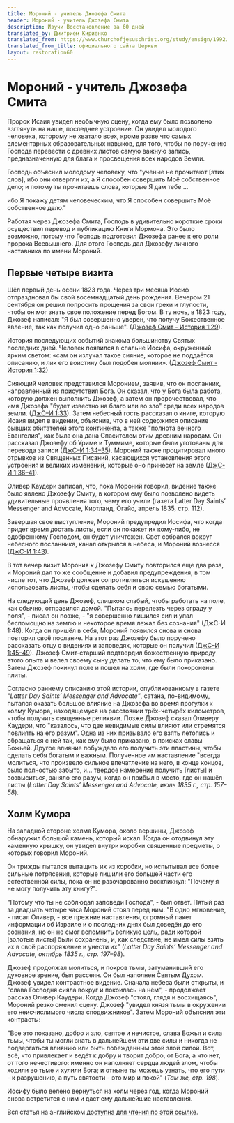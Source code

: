 ```yaml
---
title: Мороний - учитель Джозефа Смита
header: Мороний - учитель Джозефа Смита
description: Изучи Восстановление за 60 дней
translated_by: Дмитрием Кириенко
translated_from: https://www.churchofjesuschrist.org/study/ensign/1992/01/moroni-joseph-smiths-tutor?lang=eng
translated_from_title: официального сайта Церкви
layout: restoration60
---
```


# Мороний - учитель Джозефа Смита

Пророк Исаия увидел необычную сцену, когда ему было позволено взглянуть на наше, последнее устроение. Он увидел молодого человека, которому не хватало всех, кроме разве что самых элементарных образовательных навыков, для того, чтобы по поручению Господа перевести с древних листов самую важную запись, предназначенную для блага и просвещения всех народов Земли.

Господь объяснил молодому человеку, что "учёные не прочитают [этих слов], ибо они отвергли их, а Я способен совершить Моё собственное дело; и потому ты прочитаешь слова, которые Я дам тебе ...

ибо Я покажу детям человеческим, что Я способен совершить Моё собственное дело."

Работая через Джозефа Смита, Господь в удивительно короткие сроки осуществил перевод и публикацию Книги Мормона. Это было возможно, потому что Господь подготовил Джозефа ранее к его роли пророка Всевышнего. Для этого Господь дал Джозефу личного наставника по имени Мороний.

## Первые четыре визита

Шёл первый день осени 1823 года. Через три месяца Иосиф отпраздновал бы свой восемнадцатый день рождения. Вечером 21 сентября он решил попросить прощения за свои грехи и глупости, чтобы он мог знать свое положение перед Богом. В ту ночь, в 1823 году, Джозеф написал:
"Я был совершенно уверен, что получу Божественное явление, так как получил одно раньше". ([Джозеф Смит - История 1:29](https://www.churchofjesuschrist.org/study/scriptures/pgp/js-h/1.29?lang=rus#29)).

История последующих событий знакома большинству Святых последних дней. Человек появился в спальне Иосифа, окруженный ярким светом: «сам он излучал такое сияние, которое не поддаётся описанию, и лик его воистину был подобен молнии». ([Джозеф Смит - История 1:32](https://www.churchofjesuschrist.org/study/scriptures/pgp/js-h/1.32?lang=rus#32))

Сияющий человек представился Моронием, заявив, что он посланник, направленный из присутствия Бога. Он сказал, что у Бога была работа, которую должен выполнить Джозеф, а затем он пророчествовал, что имя Джозефа "будет известно на благо или во зло" среди всех народов земли. ([ДжС–И 1:33](https://www.churchofjesuschrist.org/study/scriptures/pgp/js-h/1.33?lang=rus#33)). Затем небесный гость рассказал о книге, которую Исаия видел в видении, объяснив, что в ней содержится описание бывших обитателей этого континента, а также "полнота вечного Евангелия", как была она дана Спасителем этим древним народам. Он рассказал Джозефу об Уриме и Туммиме, которые были уготованы для перевода записи ([ДжС–И 1:34–35](https://www.churchofjesuschrist.org/study/scriptures/pgp/js-h/1.34-35?lang=rus#34)). Мороний также процитировал много отрывков из Священных Писаний, касающихся установления этого устроения и великих изменений, которые оно принесет на земле ([ДжС-И 1:36–41](https://www.churchofjesuschrist.org/study/scriptures/pgp/js-h/1.36-41?lang=rus#36)).

Оливер Каудери записал, что, пока Мороний говорил, видение также было явлено Джозефу Смиту, в котором ему было позволено видеть удивительные проявления того, чему его учили (газета Latter Day Saints’ Messenger and Advocate, Киртланд, Огайо, апрель 1835, стр. 112).

Завершая свое выступление, Мороний предупредил Иосифа, что когда придет время достать листы, если он покажет их кому-либо, не одобренному Господом, он будет уничтожен. Свет собрался вокруг небесного посланника, канал открылся в небеса, и Мороний вознесся ([ДжС-И 1:43](https://www.churchofjesuschrist.org/study/scriptures/pgp/js-h/1.43?lang=rus#43)).

В тот вечер визит Морония к Джозефу Смиту повторился еще два раза, и Мороний дал то же сообщение и добавил предупреждения, в том числе тот, что Джозеф должен сопротивляться искушению использовать листы, чтобы сделать себя и свою семью богатыми.

На следующий день Джозеф, слишком слабый, чтобы работать на поле, как обычно, отправился домой. "Пытаясь перелезть через ограду у поля", - писал он позже, - "я совершенно лишился сил и упал беспомощно на землю и некоторое время лежал без сознания" (ДжС-И 1:48). Когда он пришёл в себя, Мороний появился снова и снова повторил своё послание. На этот раз Джозефу было поручено рассказать отцу о видениях и заповедях, которые он получил ([ДжС–И 1:45–49](https://www.churchofjesuschrist.org/study/scriptures/pgp/js-h/1.45-49?lang=rus#45)). Джозеф Смит-старший подтвердил божественную природу этого опыта и велел своему сыну делать то, что ему было приказано. Затем Джозеф покинул поле и пошел на холм, где были похоронены плиты.

Согласно раннему описанию этой истории, опубликованному в газете _"Latter Day Saints’ Messenger and Advocate"_, сатана, по-видимому, пытался оказать большое влияние на Джозефа во время прогулки к холму Кумора, находящемуся на расстоянии трёх-четырёх километров, чтобы получить священные реликвии. Позже Джозеф сказал Оливеру Каудери, что "казалось, что две невидимые силы влияют или стремятся повлиять на его разум". Одна из них призывало его взять летопись и обращаться с ней так, как ему было приказано, в поисках славы Божьей. Другое влияние побуждало его получить эти пластины, чтобы сделать себя богатым и важным. Полученное им наставление "всегда молиться, что произвело сильное впечатление на него, в конце концов, было полностью забыто, и... твердое намерение получить [листы] и возвыситься, заняло его разум, когда он прибыл в место, где он нашёл листы (_Latter Day Saints’ Messenger and Advocate, июль 1835 г., стр. 157–58_).

## Холм Кумора

На западной стороне холма Кумора, около вершины, Джозеф обнаружил большой камень, который искал. Когда он отодвинул эту каменную крышку, он увидел внутри коробки священные предметы, о которых говорил Мороний.

Он трижды пытался вытащить их из коробки, но испытывал все более сильные потрясения, которые лишили его большей части его естественной силы, пока он не разочарованно воскликнул: "Почему я не могу получить эту книгу?".

"Потому что ты не соблюдал заповеди Господа", - был ответ. Пятый раз за двадцать четыре часа Мороний стоял перед ним. "В одно мгновение, - писал Оливер, - все прежние наставления, огромный пакет информации об Израиле и о последних днях был доведён до его сознания, но он не смог вспомнить великую цель, ради которой [золотые листы] были сохранены, и, как следствие, не имел силы взять их в своё распоряжение и унести их" (_Latter Day Saints’ Messenger and Advocate, октябрь 1835 г., стр. 197–98_).

Джозеф продолжал молиться, и покров тьмы, затуманивший его духовное зрение, был рассеян. Он был наполнен Святым Духом. Джозеф увидел контрастное видение. Сначала небеса были открыты, и "слава Господня сияла вокруг и покоилась на нём", - продолжает рассказ Оливер Каудери. Когда Джозеф "стоял, глядя и восхищаясь", Мороний резко сменил сцену. Джозеф "увидел князя тьмы в окружении его неисчислимого числа сподвижников". Затем Мороний объяснил эти контрасты:

"Все это показано, добро и зло, святое и нечистое, слава Божья и сила тьмы, чтобы ты могли знать в дальнейшем эти две силы и никогда не подвергаться влиянию или быть побеждённым этой злой силой. Вот, всё, что привлекает и ведёт к добру и творит добро, от Бога, а что нет, от того нечестивого: именно он наполняет сердца людей злом, чтобы ходили во тьме и хулили Бога; и отныне ты можешь узнать, что его пути - к разрушению, а путь святости - это мир и покой" (_Там же, стр. 198_).

Иосифу было велено вернуться на холм через год, когда Мороний снова встретится с ним и даст ему дальнейшие наставления.

<!--

## Визит на Кумору в 1824

Когда Иосиф вернулся в Кумору 22 сентября 1824 года, он снова сдвинул каменную крышку на ящике с пластинами. Извлекая пластины, он подумал, нет ли в ящике других материальных ценностей, поэтому положил пластины на землю, чтобы проверить. Не найдя ничего, он вернул каменную крышку на место и скрыл свидетельства того, что кто-то был здесь. Когда он потянулся за пластинами, они исчезли. В великой тревоге он опустился на колени "и спросил Господа, почему у него забрали записи". Появился Мороний и напомнил ему, что он не сделал, как ему было приказано. Согласно рассказу его матери, в прежнем откровении Джозефу было сказано: "Не выпускать пластины из рук, пока он не попадёт в дом и не положит их в сундук под хороший замок, и не запрёт его на ключ. Но "вопреки этому он положил их на землю, чтобы спасти какое-то воображаемое сокровище, которое могло остаться" (_Люси Смит, Биографические очерки о Пророке Джозефа Смита, Ливерпуль, Англия: С. В. Ричардс, 1853, стр. 85–86_).

Мороний велел Джозефу снять каменную крышку, и там Пророк, успокоенный, снова увидел листы. Он потянулся за ними, но "его бросило на землю с огромной силой". Когда он очнулся, он был один. Мать Смит сообщила, что Джозеф вернулся домой "плача от горя и разочарования". Его ожидания были разбиты, он боялся, что его семья поставит под сомнение его историю, поскольку все ожидали, что он вернется с листами.

Джозеф рассказал им о произошедшем на Куморе. Его семья поверила ему, и мать Смит написала: "Поэтому мы удвоили наше усердие в наших молитвах Богу, чтобы [Джозеф] мог быть более полно наставлен в своём долге и был защищён от всех его хитростей и махинаций того, 'кто ждет, чтобы обмануть'" (_Там же, стр. 86_).

## Визиты Морония, 1824-1827

Каждый год в одно и то же время Джозеф возвращался на гору для дальнейших наставлений "о помыслах Господа и о том, каким образом Царство Его будет руководимо в последние дни" ([ДжС-И 1:54](https://www.churchofjesuschrist.org/study/scriptures/pgp/js-h/1.54?lang=rus#p54)).

Из рассказа его матери мы знаем, что видения Джозефа во время наставлений Морония, были яркими. Она писала: "Во время наших вечерних бесед Иосиф иногда рассказывал нам самые забавные истории, какие только можно себе представить. Он описывал древних жителей этого континента, их одежду, способ передвижения и животных, на которых они ехали; их города, их здания, во всех подробностях; их способ ведения войны; а также их религиозное поклонение. Рассказывал он так непринуждённо, что нам казалось, он провел с ними всю свою жизнь" (_Биографические очерки, стр. 85_).

Полученные Джозефом инструкции не огранивались Книгой Мормона. Мороний готовил своего взрослеющего ученика к множеству обязанностей, сопровождающих его призвание в качестве пророка. Джозеф видел и других небесных существ, кроме Морония между 1823 и 1827 годами. Он позже писал: ""После многочисленных визитов ангелов Божьих, раскрывающих величие и славу событий, которые должны были произойти в последние дни, утром утра 22 сентября 1827 года нашей эры ангел Господень передал летопись в мои руки" (_История Церкви, 4:537_).

Джозеф объяснил, что он получил их "с наказом, что я должен быть ответственным за них и что если я, по неосторожности или небрежности, упущу их из моих рук, то буду отвергнут, но если я буду всеми силами беречь их, пока он, вестник, не придёт за ними, то они будут сохранены" ([ДжС–И 1:59](https://www.churchofjesuschrist.org/study/scriptures/pgp/js-h/1.59?lang=rus#59)). Молодой Пророк обнаружил, что, как только стало известно, что у него есть священные реликвии, «преследование теперь ещё больше усилилось и стало более ожесточённым, и массы людей беспрестанно искали любую возможность завладеть листами" ([ДжС–И 1:60](https://www.churchofjesuschrist.org/study/scriptures/pgp/js-h/1.60?lang=rus#60)).

![](https://www.lds.org/bc/content/shared/content/images/gospel-library/magazine/ensignlp.nfo:o:23ca.jpg)
<small>Деревянная коробка, в которой Джозеф спрятал пластины. Её размеры 35 с половиной на 38 сантиметров, а уклоны от 16 сантиметров в глубину до 10 сантиметров в глубину.</small>

-->

Вся статья на английском [доступна для чтения по этой ссылке](https://www.churchofjesuschrist.org/study/ensign/1992/01/moroni-joseph-smiths-tutor?lang=eng).

